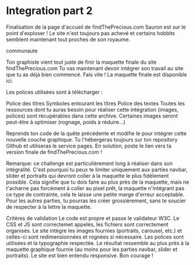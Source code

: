 # Integration part 2

Finalisation de la page d'accueil de findThePrecious.com
Sauron est sur le point d'exploser ! Le site n'est toujours pas achevé et certains hobbits semblent maintenant tout proches de son royaume.

communaute

Ton graphiste vient tout juste de finir la maquette finale du site findThePrecious.com Tu vas maintenant devoir intégrer son travail au site que tu as déjà bien commencé. Fais vite ! La maquette finale est disponible ici.

Les polices utilisées sont à télécharger :

Police des titres
Symboles entourant les titres
Police des textes
Toutes les ressources dont tu auras besoin pour réaliser cette intégration (images, polices) sont récupérables dans cette archive. Certaines images seront peut-être à optimiser (rognage, poids à réduire...)

Reprends ton code de la quête précédente et modifie le pour intégrer cette nouvelle couche graphique. Tu l'hébergeras toujours sur ton repository Github et utiliseras le service pages. En solution, poste le lien vers ta version finale de findThePrecious.com !

Remarque: ce challenge est particulièrement long à réaliser dans son intégralité. C'est pourquoi tu peux te limiter uniquement aux parties navbar, slider et portraits qui devront coller à la maquette le plus fidèlement possible. Cela signifie que tu dois faire au plus près de la maquette, mais ne t'acharne pas forcément à coller au pixel prêt, la maquette n'intégrant pas ce type de contrainte, cela te laisse une petite marge d'erreur acceptable. Pour les autres parties, tu pourras les créer grossièrement, sans te soucier de respecter à la lettre la maquette.

Critères de validation
Le code est propre et passe le validateur W3C.
Le CSS et JS sont correctemet appelés, les fichiers sont correctement organisés.
Le site intègre les images fournies (portraits, carousel, etc.) et celles-ci sont redimensionnées et rognées si nécessaire.
Les polices sont utilisées et la typographie respectée.
Le résultat ressemble au plus près à la maquette graphique fournie (au moins pour les parties navbar, slider et portraits).
Le site est bien entendu responsive.
Bon courage !